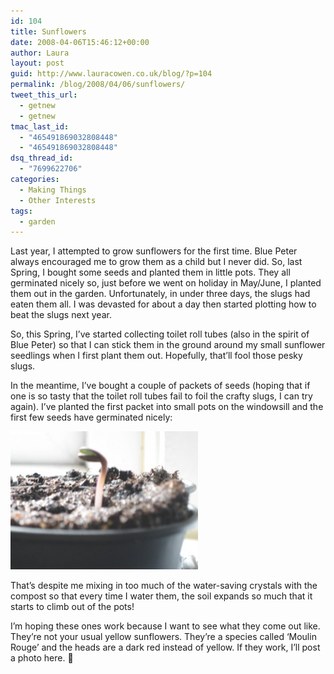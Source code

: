 ```yaml
---
id: 104
title: Sunflowers
date: 2008-04-06T15:46:12+00:00
author: Laura
layout: post
guid: http://www.lauracowen.co.uk/blog/?p=104
permalink: /blog/2008/04/06/sunflowers/
tweet_this_url:
  - getnew
  - getnew
tmac_last_id:
  - "465491869032808448"
  - "465491869032808448"
dsq_thread_id:
  - "7699622706"
categories:
  - Making Things
  - Other Interests
tags:
  - garden
---
```

Last year, I attempted to grow sunflowers for the first time. Blue Peter always encouraged me to grow them as a child but I never did. So, last Spring, I bought some seeds and planted them in little pots. They all germinated nicely so, just before we went on holiday in May/June, I planted them out in the garden. Unfortunately, in under three days, the slugs had eaten them all. I was devasted for about a day then started plotting how to beat the slugs next year.

So, this Spring, I&#8217;ve started collecting toilet roll tubes (also in the spirit of Blue Peter) so that I can stick them in the ground around my small sunflower seedlings when I first plant them out. Hopefully, that&#8217;ll fool those pesky slugs.

In the meantime, I&#8217;ve bought a couple of packets of seeds (hoping that if one is so tasty that the toilet roll tubes fail to foil the crafty slugs, I can try again). I&#8217;ve planted the first packet into small pots on the windowsill and the first few seeds have germinated nicely:

![First Moulin Rouge sunflower seedling](uploads/2008/04/img_2656.jpg)

That&#8217;s despite me mixing in too much of the water-saving crystals with the compost so that every time I water them, the soil expands so much that it starts to climb out of the pots!

I&#8217;m hoping these ones work because I want to see what they come out like. They&#8217;re not your usual yellow sunflowers. They&#8217;re a species called &#8216;Moulin Rouge&#8217; and the heads are a dark red instead of yellow. If they work, I&#8217;ll post a photo here. 🙂